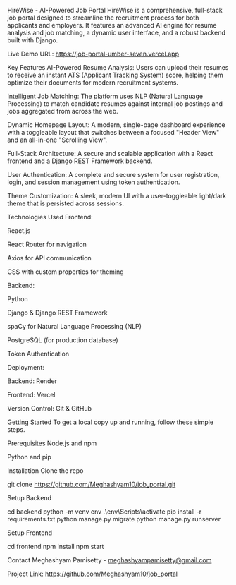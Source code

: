 HireWise - AI-Powered Job Portal
HireWise is a comprehensive, full-stack job portal designed to streamline the recruitment process for both applicants and employers. It features an advanced AI engine for resume analysis and job matching, a dynamic user interface, and a robust backend built with Django.

Live Demo URL: https://job-portal-umber-seven.vercel.app

Key Features
AI-Powered Resume Analysis: Users can upload their resumes to receive an instant ATS (Applicant Tracking System) score, helping them optimize their documents for modern recruitment systems.

Intelligent Job Matching: The platform uses NLP (Natural Language Processing) to match candidate resumes against internal job postings and jobs aggregated from across the web.

Dynamic Homepage Layout: A modern, single-page dashboard experience with a toggleable layout that switches between a focused "Header View" and an all-in-one "Scrolling View".

Full-Stack Architecture: A secure and scalable application with a React frontend and a Django REST Framework backend.

User Authentication: A complete and secure system for user registration, login, and session management using token authentication.

Theme Customization: A sleek, modern UI with a user-toggleable light/dark theme that is persisted across sessions.

Technologies Used
Frontend:

React.js

React Router for navigation

Axios for API communication

CSS with custom properties for theming

Backend:

Python

Django & Django REST Framework

spaCy for Natural Language Processing (NLP)

PostgreSQL (for production database)

Token Authentication

Deployment:

Backend: Render

Frontend: Vercel

Version Control: Git & GitHub

Getting Started
To get a local copy up and running, follow these simple steps.

Prerequisites
Node.js and npm

Python and pip

Installation
Clone the repo

git clone https://github.com/Meghashyam10/job_portal.git

Setup Backend

cd backend
python -m venv env
.\env\Scripts\activate
pip install -r requirements.txt
python manage.py migrate
python manage.py runserver

Setup Frontend

cd frontend
npm install
npm start

Contact
Meghashyam Pamisetty - meghashyampamisetty@gmail.com

Project Link: https://github.com/Meghashyam10/job_portal